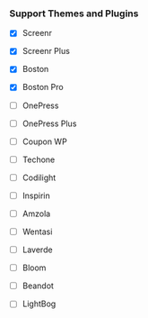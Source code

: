 ### Support Themes and Plugins
- [x] Screenr
- [x] Screenr Plus
- [x] Boston
- [x] Boston Pro
- [ ] OnePress
- [ ] OnePress Plus
- [ ] Coupon WP
- [ ] Techone
- [ ] Codilight
- [ ] Inspirin
- [ ] Amzola
- [ ] Wentasi
- [ ] Laverde
- [ ] Bloom
- [ ] Beandot
- [ ] LightBog





